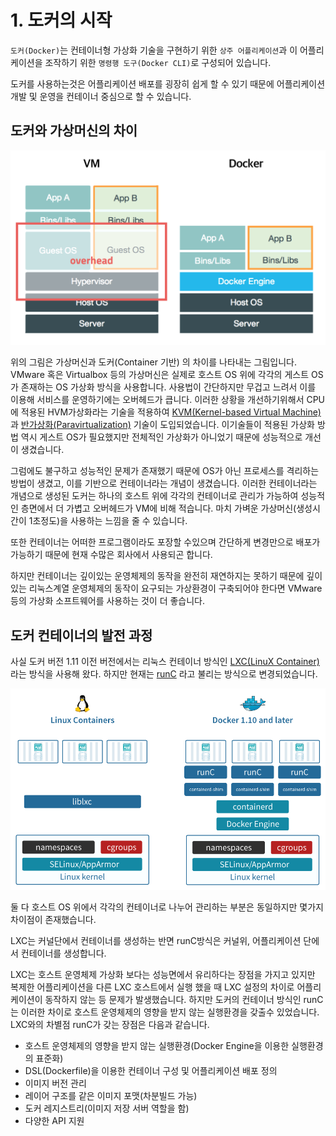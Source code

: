 # 1. 도커의 시작

`도커(Docker)`는 컨테이너형 가상화 기술을 구현하기 위한 `상주 어플리케이션`과 이 어플리케이션을 조작하기 위한 `명령행 도구(Docker CLI)`로 구성되어 있습니다.

도커를 사용하는것은 어플리케이션 배포를 굉장히 쉽게 할 수 있기 때문에 어플리케이션 개발 및  운영을 컨테이너 중심으로 할 수 있습니다.

## 도커와 가상머신의 차이

![&#xAC00;&#xC0C1;&#xBA38;&#xC2E0;&#xACFC; &#xB3C4;&#xCEE4;&#xC758; &#xAD6C;&#xC870;&#xC801; &#xCC28;&#xC774;](../.gitbook/assets/image%20%283%29.png)

위의 그림은 가상머신과 도커\(Container 기반\) 의 차이를 나타내는 그림입니다. VMware 혹은 Virtualbox 등의 가상머신은 실제로 호스트 OS 위에 각각의 게스트 OS가 존재하는 OS 가상화 방식을 사용합니다. 사용법이 간단하지만 무겁고 느려서 이를 이용해 서비스를 운영하기에는 오버헤드가 큽니다. 이러한 상황을 개선하기위해서 CPU에 적용된 HVM가상화라는 기술을 적용하여 [ KVM\(Kernel-based Virtual Machine\)](https://ko.wikipedia.org/wiki/%EC%BB%A4%EB%84%90_%EA%B8%B0%EB%B0%98_%EA%B0%80%EC%83%81_%EB%A8%B8%EC%8B%A0)과 [반가상화\(Paravirtualization\)](https://ko.wikipedia.org/wiki/%EB%B0%98%EA%B0%80%EC%83%81%ED%99%94) 기술이 도입되었습니다. 이기술들이 적용된 가상화 방법 역시 게스트 OS가 필요했지만 전체적인 가상화가 아니었기 때문에 성능적으로 개선이 생겼습니다. 

그럼에도 불구하고 성능적인 문제가 존재했기 때문에 OS가 아닌 프로세스를 격리하는 방법이 생겼고, 이를 기반으로 컨테이너라는 개념이 생겼습니다. 이러한 컨테이너라는 개념으로 생성된 도커는 하나의 호스트 위에 각각의 컨테이너로 관리가 가능하여 성능적인 층면에서 더 가볍고 오버헤드가 VM에 비해 적습니다. 마치 가벼운 가상머신\(생성시간이 1초정도\)을 사용하는 느낌을 줄 수 있습니다.

또한 컨테이너는 어떠한 프로그램이라도 포장할 수있으며 간단하게 변경만으로 배포가 가능하기 때문에 현재 수많은 회사에서 사용되곤 합니다. 

하지만 컨테이너는 깊이있는 운영체제의 동작을 완전히 재연하지는 못하기 때문에 깊이있는 리눅스계열 운영체제의 동작이 요구되는 가상환경이 구축되어야 한다면 VMware 등의 가상화 소프트웨어를 사용하는 것이 더 좋습니다.

## 도커 컨테이너의 발전 과정

사실 도커  버전 1.11 이전 버전에서는 리눅스 컨테이너 방식인 [LXC\(LinuX Container\)](https://ko.wikipedia.org/wiki/LXC)라는 방식을 사용해 왔다. 하지만 현재는 [runC](https://www.docker.com/blog/runc/) 라고 불리는 방식으로 변경되었습니다.

![LXC&#xC640; runC &#xBC29;&#xC2DD; &#xCC28;&#xC774;](../.gitbook/assets/image%20%289%29.png)

둘 다 호스트 OS 위에서 각각의 컨테이너로 나누어 관리하는 부분은 동일하지만 몇가지 차이점이 존재했습니다.

LXC는 커널단에서 컨테이너를 생성하는 반면 runC방식은 커널위, 어플리케이션 단에서 컨테이너를 생성합니다.

LXC는 호스트 운영체제 가상화 보다는 성능면에서 유리하다는 장점을 가지고 있지만 복제한 어플리케이션을 다른 LXC 호스트에서 실행 했을 때 LXC 설정의 차이로 어플리케이션이 동작하지 않는 등 문제가 발생했습니다. 하지만 도커의 컨테이너 방식인 runC는 이러한 차이로 호스트 운영체제의 영향을 받지 않는 실행환경을 갖출수 있었습니다. LXC와의 차별점 runC가 갖는 장점은 다음과 같습니다.

* 호스트 운영체제의 영향을 받지 않는 실행환경\(Docker Engine을 이용한 실행환경의 표준화\)
* DSL\(Dockerfile\)을 이용한 컨테이너 구성 및 어플리케이션 배포 정의
* 이미지 버전 관리
* 레이어 구조를 같은 이미지 포맷\(차분빌드 가능\)
* 도커 레지스트리\(이미지 저장 서버 역할을 함\)
* 다양한 API 지원

